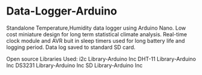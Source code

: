 # Data-Logger-Arduino
Standalone Temperature,Humidity data logger using Arduino Nano.
Low cost miniature design for long term statistical climate analysis.
Real-time clock module and AVR buit in sleep timers used for long battery life and logging period.
Data log saved to standard SD card.

Open source Libraries Used:
i2c Library-Arduino Inc
DHT-11 Library-Arduino Inc
DS3231 Library-Arduino Inc
SD Library-Arduino Inc
